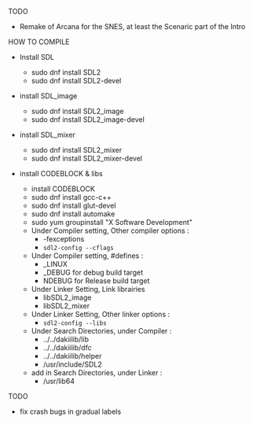 TODO
 - Remake of Arcana for the SNES, at least the Scenaric part of the Intro


HOW TO COMPILE
- Install SDL
  - sudo dnf install SDL2
  - sudo dnf install SDL2-devel
- install SDL_image
  - sudo dnf install SDL2_image
  - sudo dnf install SDL2_image-devel
- install SDL_mixer
  - sudo dnf install SDL2_mixer
  - sudo dnf install SDL2_mixer-devel

- install CODEBLOCK & libs
  - install CODEBLOCK
  - sudo dnf install gcc-c++
  - sudo dnf install glut-devel
  - sudo dnf install automake
  - sudo yum groupinstall "X Software Development"
  - Under Compiler setting, Other compiler options :
    - -fexceptions
    - `sdl2-config --cflags`
  - Under Compiler setting, #defines :
    - _LINUX
    - _DEBUG for debug build target
    - NDEBUG for Release build target
  - Under Linker Setting, Link librairies
    - libSDL2_image
    - libSDL2_mixer
  - Under Linker Setting, Other linker options :
    - `sdl2-config --libs`
  - Under Search Directories, under Compiler :
    -  ../../dakiilib/lib
    - ../../dakiilib/dfc
    - ../../dakiilib/helper
    - /usr/include/SDL2
  - add in Search Directories, under Linker :
    - /usr/lib64


TODO
- fix crash bugs in gradual labels
